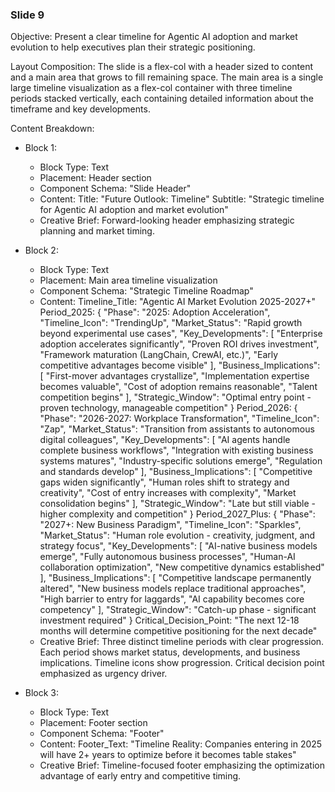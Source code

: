 
### Slide 9

Objective: Present a clear timeline for Agentic AI adoption and market evolution to help executives plan their strategic positioning.

Layout Composition:
The slide is a flex-col with a header sized to content and a main area that grows to fill remaining space. The main area is a single large timeline visualization as a flex-col container with three timeline periods stacked vertically, each containing detailed information about the timeframe and key developments.

Content Breakdown:

- Block 1:
  - Block Type: Text
  - Placement: Header section
  - Component Schema: "Slide Header"
  - Content:
    Title: "Future Outlook: Timeline"
    Subtitle: "Strategic timeline for Agentic AI adoption and market evolution"
  - Creative Brief: Forward-looking header emphasizing strategic planning and market timing.

- Block 2:
  - Block Type: Text
  - Placement: Main area timeline visualization
  - Component Schema: "Strategic Timeline Roadmap"
  - Content:
    Timeline_Title: "Agentic AI Market Evolution 2025-2027+"
    Period_2025: {
      "Phase": "2025: Adoption Acceleration",
      "Timeline_Icon": "TrendingUp",
      "Market_Status": "Rapid growth beyond experimental use cases",
      "Key_Developments": [
        "Enterprise adoption accelerates significantly", 
        "Proven ROI drives investment",
        "Framework maturation (LangChain, CrewAI, etc.)",
        "Early competitive advantages become visible"
      ],
      "Business_Implications": [
        "First-mover advantages crystallize",
        "Implementation expertise becomes valuable",
        "Cost of adoption remains reasonable",
        "Talent competition begins"
      ],
      "Strategic_Window": "Optimal entry point - proven technology, manageable competition"
    }
    Period_2026: {
      "Phase": "2026-2027: Workplace Transformation",
      "Timeline_Icon": "Zap",
      "Market_Status": "Transition from assistants to autonomous digital colleagues",
      "Key_Developments": [
        "AI agents handle complete business workflows",
        "Integration with existing business systems matures",
        "Industry-specific solutions emerge", 
        "Regulation and standards develop"
      ],
      "Business_Implications": [
        "Competitive gaps widen significantly",
        "Human roles shift to strategy and creativity",
        "Cost of entry increases with complexity",
        "Market consolidation begins"
      ],
      "Strategic_Window": "Late but still viable - higher complexity and competition"
    }
    Period_2027_Plus: {
      "Phase": "2027+: New Business Paradigm",
      "Timeline_Icon": "Sparkles",
      "Market_Status": "Human role evolution - creativity, judgment, and strategy focus",
      "Key_Developments": [
        "AI-native business models emerge",
        "Fully autonomous business processes",
        "Human-AI collaboration optimization",
        "New competitive dynamics established"
      ],
      "Business_Implications": [
        "Competitive landscape permanently altered",
        "New business models replace traditional approaches",
        "High barrier to entry for laggards",
        "AI capability becomes core competency"
      ],
      "Strategic_Window": "Catch-up phase - significant investment required"
    }
    Critical_Decision_Point: "The next 12-18 months will determine competitive positioning for the next decade"
  - Creative Brief: Three distinct timeline periods with clear progression. Each period shows market status, developments, and business implications. Timeline icons show progression. Critical decision point emphasized as urgency driver.

- Block 3:
  - Block Type: Text
  - Placement: Footer section
  - Component Schema: "Footer"
  - Content:
    Footer_Text: "Timeline Reality: Companies entering in 2025 will have 2+ years to optimize before it becomes table stakes"
  - Creative Brief: Timeline-focused footer emphasizing the optimization advantage of early entry and competitive timing.
